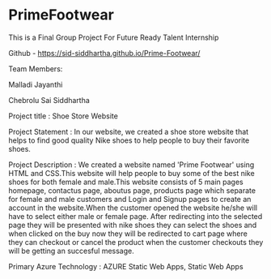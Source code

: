 # PrimeFootwear
This is a Final Group Project For Future Ready Talent Internship

Github - https://sid-siddhartha.github.io/Prime-Footwear/

Team Members: 

Malladi Jayanthi 

Chebrolu Sai Siddhartha

Project title : Shoe Store Website

Project Statement : In our website, we created a shoe store website that helps to find good quality Nike shoes to help people to buy their favorite shoes.

Project Description : We created a website named 'Prime Footwear' using HTML and CSS.This website will help people to buy some of the best nike shoes for both
female and male.This website consists of 5 main pages homepage, contactus page, aboutus page, products page which separate for female and male customers and 
Login and Signup pages to create an account in the website.When the customer opened the website he/she will have to select either male or female page. After 
redirecting into the selected page they will be presented with nike shoes they can select the shoes and when clicked on the buy now they will be redirected to
cart page where they can checkout or cancel the product when the customer checkouts they will be getting an succesful message. 

Primary Azure Technology : AZURE Static Web Apps, Static Web Apps
